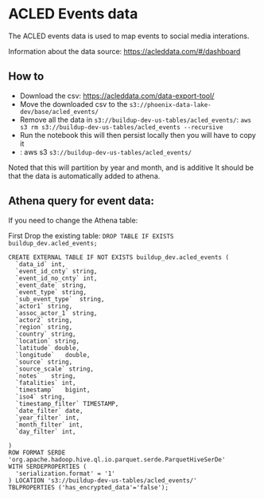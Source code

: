 # ACLED Events data
The ACLED events data is used to map events to social media interations.

Information about the data source:
https://acleddata.com/#/dashboard

## How to
- Download the csv: https://acleddata.com/data-export-tool/
- Move the downloaded csv to the `s3://phoenix-data-lake-dev/base/acled_events/`
- Remove all the data in `s3://buildup-dev-us-tables/acled_events/`: `aws s3 rm s3://buildup-dev-us-tables/acled_events --recursive`
- Run the notebook this will then persist locally then you will have to copy it
- : aws s3  `s3://buildup-dev-us-tables/acled_events/`

Noted that this will partition by year and month, and is additive 
It should be that the data is automatically added to athena.

## Athena query for event data:
If you need to change the Athena table:

First Drop the existing table: `DROP TABLE IF EXISTS buildup_dev.acled_events;`

```
CREATE EXTERNAL TABLE IF NOT EXISTS buildup_dev.acled_events (
  `data_id` int,
  `event_id_cnty` string,
  `event_id_no_cnty` int,
  `event_date` string,
  `event_type` string,
  `sub_event_type`	string,
  `actor1` string,
  `assoc_actor_1` string,
  `actor2` string,
  `region` string,
  `country`	string,
  `location` string,
  `latitude` double,
  `longitude`	double,
  `source` string,
  `source_scale` string,
  `notes`	string,
  `fatalities` int,
  `timestamp`	bigint,
  `iso4` string,
  `timestamp_filter` TIMESTAMP,
  `date_filter` date,
  `year_filter` int,
  `month_filter` int,
  `day_filter` int,

)
ROW FORMAT SERDE 'org.apache.hadoop.hive.ql.io.parquet.serde.ParquetHiveSerDe'
WITH SERDEPROPERTIES (
  'serialization.format' = '1'
) LOCATION 's3://buildup-dev-us-tables/acled_events/'
TBLPROPERTIES ('has_encrypted_data'='false');
```
